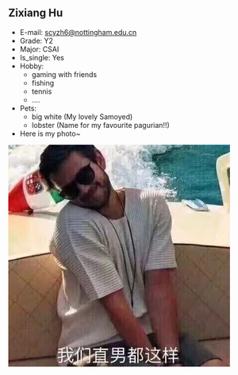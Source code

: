 ## Zixiang Hu

- E-mail: [scyzh6@nottingham.edu.cn](scyzh6@nottingham.edu.cn)
- Grade: Y2
- Major: CSAI
- Is_single: Yes
- Hobby:
  - gaming with friends
  - fishing
  - tennis
  - ....
- Pets: 
  - big white (My lovely Samoyed)
  - lobster (Name for my favourite pagurian!!)
- Here is my photo~

![Zack Hu](..\images\handsome.jpg)

